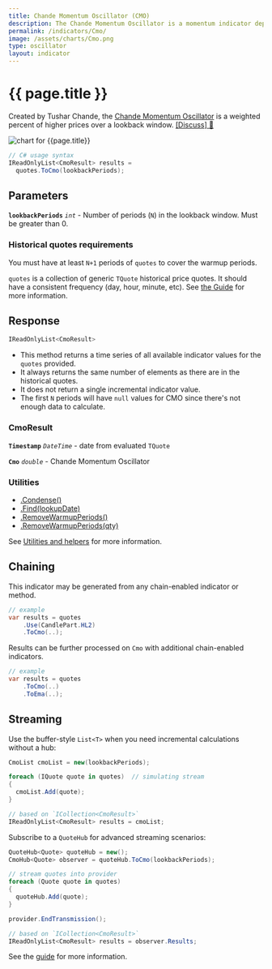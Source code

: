 ```yaml
---
title: Chande Momentum Oscillator (CMO)
description: The Chande Momentum Oscillator is a momentum indicator depicting the weighted percent of higher prices in financial markets.
permalink: /indicators/Cmo/
image: /assets/charts/Cmo.png
type: oscillator
layout: indicator
---
```


# {{ page.title }}

Created by Tushar Chande, the [Chande Momentum Oscillator](https://www.investopedia.com/terms/c/chandemomentumoscillator.asp) is a weighted percent of higher prices over a lookback window.
[[Discuss] &#128172;]({{site.github.repository_url}}/discussions/892 "Community discussion about this indicator")

![chart for {{page.title}}]({{site.baseurl}}{{page.image}})

```csharp
// C# usage syntax
IReadOnlyList<CmoResult> results =
  quotes.ToCmo(lookbackPeriods);
```

## Parameters

**`lookbackPeriods`** _`int`_ - Number of periods (`N`) in the lookback window.  Must be greater than 0.

### Historical quotes requirements

You must have at least `N+1` periods of `quotes` to cover the warmup periods.

`quotes` is a collection of generic `TQuote` historical price quotes.  It should have a consistent frequency (day, hour, minute, etc).  See [the Guide]({{site.baseurl}}/guide/#historical-quotes) for more information.

## Response

```csharp
IReadOnlyList<CmoResult>
```

- This method returns a time series of all available indicator values for the `quotes` provided.
- It always returns the same number of elements as there are in the historical quotes.
- It does not return a single incremental indicator value.
- The first `N` periods will have `null` values for CMO since there's not enough data to calculate.

### CmoResult

**`Timestamp`** _`DateTime`_ - date from evaluated `TQuote`

**`Cmo`** _`double`_ - Chande Momentum Oscillator

### Utilities

- [.Condense()]({{site.baseurl}}/utilities#condense)
- [.Find(lookupDate)]({{site.baseurl}}/utilities#find-indicator-result-by-date)
- [.RemoveWarmupPeriods()]({{site.baseurl}}/utilities#remove-warmup-periods)
- [.RemoveWarmupPeriods(qty)]({{site.baseurl}}/utilities#remove-warmup-periods)

See [Utilities and helpers]({{site.baseurl}}/utilities#utilities-for-indicator-results) for more information.

## Chaining

This indicator may be generated from any chain-enabled indicator or method.

```csharp
// example
var results = quotes
    .Use(CandlePart.HL2)
    .ToCmo(..);
```

Results can be further processed on `Cmo` with additional chain-enabled indicators.

```csharp
// example
var results = quotes
    .ToCmo(..)
    .ToEma(..);
```

## Streaming

Use the buffer-style `List<T>` when you need incremental calculations without a hub:

```csharp
CmoList cmoList = new(lookbackPeriods);

foreach (IQuote quote in quotes)  // simulating stream
{
  cmoList.Add(quote);
}

// based on `ICollection<CmoResult>`
IReadOnlyList<CmoResult> results = cmoList;
```

Subscribe to a `QuoteHub` for advanced streaming scenarios:

```csharp
QuoteHub<Quote> quoteHub = new();
CmoHub<Quote> observer = quoteHub.ToCmo(lookbackPeriods);

// stream quotes into provider
foreach (Quote quote in quotes)
{
  quoteHub.Add(quote);
}

provider.EndTransmission();

// based on `ICollection<CmoResult>`
IReadOnlyList<CmoResult> results = observer.Results;
```

See the [guide]({{site.baseurl}}/guide/) for more information.
